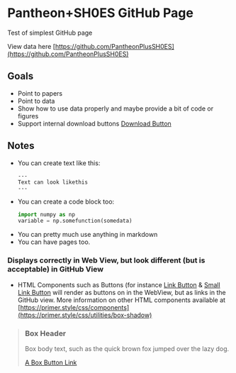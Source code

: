 # Pantheon+SH0ES GitHub Page

Test of simplest GitHub page

View data here [https://github.com/PantheonPlusSH0ES](https://github.com/PantheonPlusSH0ES)

## Goals

* Point to papers
* Point to data
* Show how to use data properly and maybe provide a bit of code or figures
* Support internal download buttons <a class="btn btn-sm" href="https://raw.githubusercontent.com/PantheonPlusSH0ES/DataRelease/main/test.txt" download role="button" >Download Button</a> 


## Notes
* You can create text like this:
  ```
  ---
  Text can look likethis
  ---
  ```
* You can create a code block too:
  ```python
  import numpy as np
  variable = np.somefunction(somedata)
  
  ```
* You can pretty much use anything in markdown
* You can have pages too. 



### Displays correctly in Web View, but look different (but is acceptable) in GitHub View
* HTML Components such as Buttons (for instance <a class="btn mr2" href="#url" role="button">Link Button</a> & <a class="btn btn-sm" href="#url" role="button">Small Link Button</a> will render as buttons on in the WebView, but as links in the GitHub view. More information on other HTML components available at [https://primer.style/css/components](https://primer.style/css/utilities/box-shadow)
<blockquote>
<div class="col-6">
  <div class="Box box-shadow">
    <div class="Box-row">
      <h3 class="m-0">Box Header</h3>
    </div>
    <div class="Box-row">
      <p class="mb-0 text-gray">
        Box body text, such as the quick brown fox jumped over the lazy dog.
      </p>
    </div>
    <div class="Box-row">
      <a class="btn btn-primary btn-block" href="#url" role="button" name="Box Link Button">A Box Button Link</a>
    </div>
  </div>
</div>
</blockquote>




